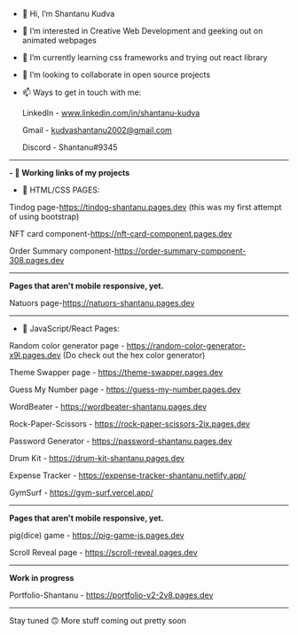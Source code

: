 - 👋 Hi, I’m Shantanu Kudva

- 👀 I’m interested in Creative Web Development and geeking out on animated webpages 

- 🌱 I’m currently learning css frameworks and trying out react library

- 💞️ I’m looking to collaborate in open source projects 

- 📫 Ways to get in touch with me:

   LinkedIn - www.linkedin.com/in/shantanu-kudva

   Gmail - kudvashantanu2002@gmail.com

   Discord - Shantanu#9345

-------------------------------------------------------------------------------------------------------

**-  🔗 Working links of my projects**


- 🔗 HTML/CSS PAGES:

Tindog page-https://tindog-shantanu.pages.dev (this  was my first attempt of using bootstrap)
 
NFT card component-https://nft-card-component.pages.dev

Order Summary component-https://order-summary-component-308.pages.dev 

--------
**Pages that aren't mobile responsive, yet.**

Natuors page-https://natuors-shantanu.pages.dev

-----------------------------------------------------------------------------------------------------------

- 🔗 JavaScript/React Pages:

Random color generator page - https://random-color-generator-x9l.pages.dev (Do check out the hex color generator)

Theme Swapper page - https://theme-swapper.pages.dev 

Guess My Number page - https://guess-my-number.pages.dev

WordBeater - https://wordbeater-shantanu.pages.dev 

Rock-Paper-Scissors - https://rock-paper-scissors-2ix.pages.dev

Password Generator - https://password-shantanu.pages.dev

Drum Kit - https://drum-kit-shantanu.pages.dev

Expense Tracker - https://expense-tracker-shantanu.netlify.app/

GymSurf - https://gym-surf.vercel.app/

----------

**Pages that aren't mobile responsive, yet.**
 
 pig(dice) game - https://pig-game-js.pages.dev

Scroll Reveal page - https://scroll-reveal.pages.dev

--------------------------------------------------------------------------------------------------------

**Work in progress**

Portfolio-Shantanu - https://portfolio-v2-2v8.pages.dev


--------------------------------------------------------------------------------------------------------

Stay tuned 🙃
More stuff coming out pretty soon

<!---
ShantanuKudva/ShantanuKudva is a ✨ special ✨ repository because its `README.md` (this file) appears on your GitHub profile.
You can click the Preview link to take a look at your changes.
--->

